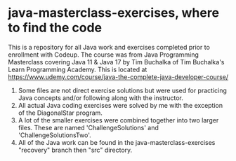 # java-masterclass-exercises, where to find the code
This is a repository for all Java work and exercises completed prior to enrollment with Codeup.
The course was from Java Programming Masterclass covering Java 11 & Java 17 by Tim Buchalka of Tim Buchalka's Learn Programming Academy.
This is located at https://www.udemy.com/course/java-the-complete-java-developer-course/

1.  Some files are not direct exercise solutions but were used for practicing Java concepts and/or following along with the instructor.
2.  All actual Java coding exercises were solved by me with the exception of the DiagonalStar program.
3.  A lot of the smaller exercises were combined together into two larger files.  These are named 'ChallengeSolutions' and 'ChallengeSolutionsTwo'.
4.  All of the Java work can be found in the java-masterclass-exercises "recovery" branch then "src" directory.
